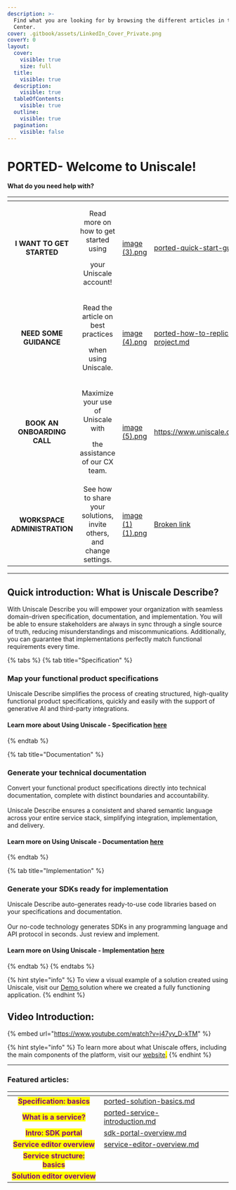 ```yaml
---
description: >-
  Find what you are looking for by browsing the different articles in the Help
  Center.
cover: .gitbook/assets/LinkedIn_Cover_Private.png
coverY: 0
layout:
  cover:
    visible: true
    size: full
  title:
    visible: true
  description:
    visible: true
  tableOfContents:
    visible: true
  outline:
    visible: true
  pagination:
    visible: false
---
```


# PORTED- Welcome to Uniscale!

**What do you need help with?**

<table data-card-size="large" data-column-title-hidden data-view="cards" data-full-width="false"><thead><tr><th align="center"></th><th align="center"></th><th data-hidden data-card-cover data-type="files"></th><th data-hidden data-card-target data-type="content-ref"></th></tr></thead><tbody><tr><td align="center"><strong>I WANT TO GET STARTED</strong></td><td align="center"><p>Read more on how to get started using </p><p>your Uniscale account!</p></td><td><a href=".gitbook/assets/image (3).png">image (3).png</a></td><td><a href="ported-welcome-to-uniscale/ported-quick-start-guide.md">ported-quick-start-guide.md</a></td></tr><tr><td align="center"><strong>NEED SOME GUIDANCE</strong></td><td align="center"><p>Read the article on best practices</p><p> when using Uniscale.</p></td><td><a href=".gitbook/assets/image (4).png">image (4).png</a></td><td><a href="ported-welcome-to-uniscale/ported-how-to-replicate-your-project.md">ported-how-to-replicate-your-project.md</a></td></tr><tr><td align="center"><strong>BOOK AN ONBOARDING CALL</strong></td><td align="center"><p>Maximize your use of Uniscale with</p><p>the assistance of our CX team.</p></td><td><a href=".gitbook/assets/image (5).png">image (5).png</a></td><td><a href="https://www.uniscale.com/onboarding">https://www.uniscale.com/onboarding</a></td></tr><tr><td align="center"><strong>WORKSPACE ADMINISTRATION</strong></td><td align="center">See how to share your solutions, invite others, and change settings.</td><td><a href=".gitbook/assets/image (1) (1).png">image (1) (1).png</a></td><td><a href="broken-reference">Broken link</a></td></tr></tbody></table>

***

## Quick introduction: What is Uniscale Describe?

With Uniscale Describe you will empower your organization with seamless domain-driven specification, documentation, and implementation. You will be able to ensure stakeholders are always in sync through a single source of truth, reducing misunderstandings and miscommunications. Additionally, you can guarantee that implementations perfectly match functional requirements every time.

{% tabs %}
{% tab title="Specification" %}
### **Map your functional product specifications**

Uniscale Describe simplifies the process of creating structured, high-quality functional product specifications, quickly and easily with the support of generative AI and third-party integrations.

#### Learn more about Using Uniscale - Specification [here](./#specification)
{% endtab %}

{% tab title="Documentation" %}
### **Generate your technical documentation**

Convert your functional product specifications directly into technical documentation, complete with distinct boundaries and accountability.\
\
Uniscale Describe ensures a consistent and shared semantic language across your entire service stack, simplifying integration, implementation, and delivery.

#### &#x20;Learn more on Using Uniscale - Documentation [here](./#documentation)&#x20;
{% endtab %}

{% tab title="Implementation" %}
### **Generate your SDKs ready for implementation**

Uniscale Describe auto-generates ready-to-use code libraries based on your specifications and documentation.\
\
Our no-code technology generates SDKs in any programming language and API protocol in seconds. Just review and implement.

#### Learn more on Using Uniscale - Implementation [here](./#implementation)&#x20;
{% endtab %}
{% endtabs %}

{% hint style="info" %}
To view a visual example of a solution created using Uniscale, visit our [Demo ](https://app.uniscale.com/8c68f0da-8a3c-45bb-abba-2b6d36aa6b3c/user/solution/fb344616-794e-4bd7-b81a-fb1e3361701f/design)solution where we created a fully functioning application.&#x20;
{% endhint %}

## Video Introduction:

{% embed url="https://www.youtube.com/watch?v=j47yv_D-kTM" %}

{% hint style="info" %}
To learn more about what Uniscale offers, including the main components of the platform, visit our [website](https://www.uniscale.com/products/uniscale-describe)<mark style="color:purple;">.</mark>&#x20;
{% endhint %}

***

### Featured articles:

<table data-view="cards"><thead><tr><th align="center"></th><th data-hidden data-card-target data-type="content-ref"></th><th data-hidden></th><th data-hidden></th></tr></thead><tbody><tr><td align="center"><mark style="color:purple;"><strong>Specification: basics</strong></mark></td><td><a href="using-uniscale/ported-specification/ported-solution-basics.md">ported-solution-basics.md</a></td><td></td><td></td></tr><tr><td align="center"><mark style="color:purple;"><strong>What is a service?</strong></mark></td><td><a href="using-uniscale/ported-documentation/ported-service-introduction.md">ported-service-introduction.md</a></td><td></td><td></td></tr><tr><td align="center"><mark style="color:purple;"><strong>Intro: SDK portal</strong></mark></td><td><a href="using-uniscale/ported-implementation/sdk-portal-overview.md">sdk-portal-overview.md</a></td><td></td><td></td></tr><tr><td align="center"> <mark style="color:purple;"><strong>Service editor overview</strong></mark></td><td><a href="using-uniscale/ported-documentation/service-editor-overview.md">service-editor-overview.md</a></td><td></td><td></td></tr><tr><td align="center"><mark style="color:purple;"><strong>Service structure: basics</strong></mark></td><td></td><td></td><td></td></tr><tr><td align="center"><mark style="color:purple;"><strong>Solution editor overview</strong></mark></td><td></td><td></td><td></td></tr></tbody></table>

